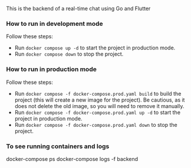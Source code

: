 This is the backend of a real-time chat using Go and Flutter

### How to run in development mode

Follow these steps:
- Run `docker compose up -d` to start the project in production mode.
- Run `docker compose down` to stop the project.

### How to run in production mode

Follow these steps:
- Run `docker compose -f docker-compose.prod.yaml build` to build the project (this will create a new image for the project). Be cautious, as it does not delete the old image, so you will need to remove it manually.
- Run `docker compose -f docker-compose.prod.yaml up -d` to start the project in production mode.
- Run `docker compose -f docker-compose.prod.yaml down` to stop the project.

### To see running containers and logs

docker-compose ps
docker-compose logs -f backend
